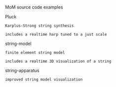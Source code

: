 MoM source code examples

Pluck

	Karplus-Strong string synthesis

	includes a realtime harp tuned to a just scale

string-model

	finite element string model

	includes a realtime 3D visualization of a string

string-apparatus

	improved string model visualization